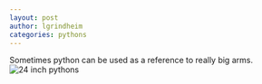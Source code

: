 ```yaml
---
layout: post
author: lgrindheim
categories: pythons
---
```


Sometimes python can be used as a reference to really big arms.
![24 inch pythons](http://www.i-mockery.com/minimocks/no-holds-barred/pastamania.jpg)
